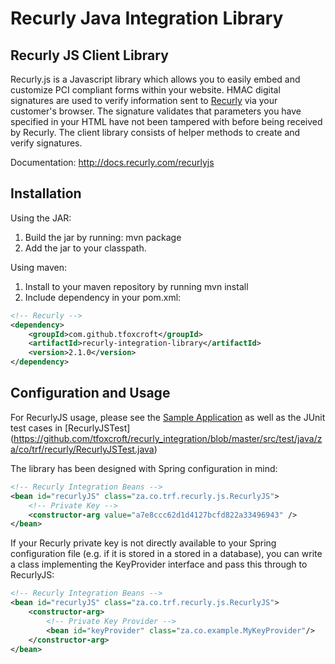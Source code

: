 Recurly Java Integration Library
================================

Recurly JS Client Library
-------------------------

Recurly.js is a Javascript library which allows you to easily embed and customize PCI compliant forms within
your website. HMAC digital signatures are used to verify information sent to [Recurly](http://recurly.com/) 
via your customer's browser. The signature validates that parameters you have specified in your HTML have not 
been tampered with before being received by Recurly. The client library consists of helper methods to create 
and verify signatures.

Documentation: http://docs.recurly.com/recurlyjs


Installation
------------

Using the JAR:

1. Build the jar by running: mvn package
2. Add the jar to your classpath.

Using maven:

1. Install to your maven repository by running mvn install
2. Include dependency in your pom.xml:

```xml
<!-- Recurly -->
<dependency>
    <groupId>com.github.tfoxcroft</groupId>
    <artifactId>recurly-integration-library</artifactId>
    <version>2.1.0</version>
</dependency>
```


Configuration and Usage
-----------------------

For RecurlyJS usage, please see the 
[Sample Application](https://github.com/tfoxcroft/recurly_integration_sample_app) as well as  the JUnit test cases 
in [RecurlyJSTest]
(https://github.com/tfoxcroft/recurly_integration/blob/master/src/test/java/za/co/trf/recurly/RecurlyJSTest.java)

The library has been designed with Spring configuration in mind:

```xml
<!-- Recurly Integration Beans -->
<bean id="recurlyJS" class="za.co.trf.recurly.js.RecurlyJS">
    <!-- Private Key -->
    <constructor-arg value="a7e8ccc62d1d4127bcfd822a33496943" />
</bean>
```

If your Recurly private key is not directly available to your Spring configuration file (e.g. if it is stored in a
stored in a database), you can write a class implementing the KeyProvider interface and pass this through to RecurlyJS:

```xml
<!-- Recurly Integration Beans -->
<bean id="recurlyJS" class="za.co.trf.recurly.js.RecurlyJS">
    <constructor-arg>
        <!-- Private Key Provider -->
        <bean id="keyProvider" class="za.co.example.MyKeyProvider"/>
    </constructor-arg>
</bean>
```
